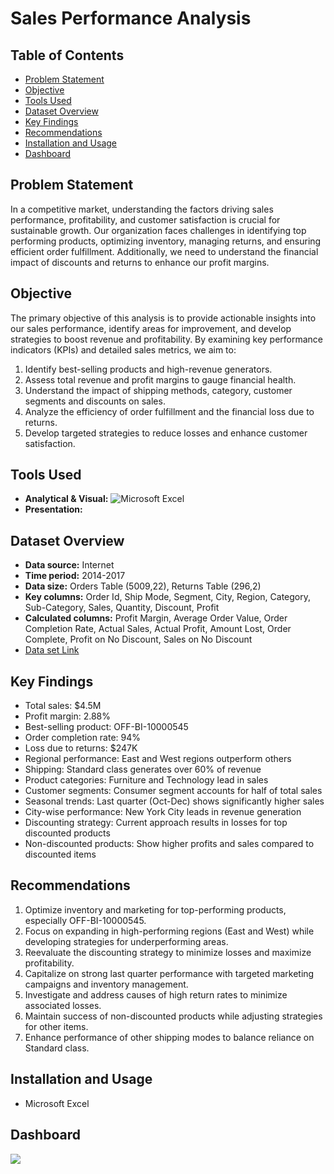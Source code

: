 # Sales Performance Analysis

## Table of Contents
- [Problem Statement](#problem-statement)
- [Objective](#objective)
- [Tools Used](#tools-used)
- [Dataset Overview](#dataset-overview)
- [Key Findings](#key-findings)
- [Recommendations](#recommendations)
- [Installation and Usage](#installation-and-usage)
- [Dashboard](#dashboard)

## Problem Statement
In a competitive market, understanding the factors driving sales performance, profitability, and customer satisfaction is crucial for sustainable growth. Our organization faces challenges in identifying top performing products, optimizing inventory, managing returns, and ensuring efficient order fulfillment. Additionally, we need to understand the financial impact of discounts and returns to enhance our profit margins.

## Objective
The primary objective of this analysis is to provide actionable insights into our sales performance, identify areas for improvement, and develop strategies to boost revenue and profitability. By examining key performance indicators (KPIs) and detailed sales metrics, we aim to:

1. Identify best-selling products and high-revenue generators.
2. Assess total revenue and profit margins to gauge financial health.
3. Understand the impact of shipping methods, category, customer segments and discounts on sales.
4. Analyze the efficiency of order fulfillment and the financial loss due to returns.
5. Develop targeted strategies to reduce losses and enhance customer satisfaction.

## Tools Used
- **Analytical & Visual:** ![Microsoft Excel](https://img.shields.io/badge/microsoft%20excel-%23217346.svg?&style=for-the-badge&logo=microsoft%20excel&logoColor=white)
- **Presentation:** <img scr="{https://img.shields.io/badge/Microsoft_PowerPoint-B7472A?style=for-the-badge&logo=microsoft-powerpoint&logoColor=whit}"> 

## Dataset Overview
- **Data source:** Internet
- **Time period:** 2014-2017
- **Data size:** Orders Table (5009,22), Returns Table (296,2)
- **Key columns:** Order Id, Ship Mode, Segment, City, Region, Category, Sub-Category, Sales, Quantity, Discount, Profit
- **Calculated columns:** Profit Margin, Average Order Value, Order Completion Rate, Actual Sales, Actual Profit, Amount Lost, Order Complete, Profit on No Discount, Sales on No Discount
- [Data set Link](https://github.com/amanat-mahmud/sales_analysis/blob/main/dataset_superstore.xls) 

## Key Findings
- Total sales: $4.5M
- Profit margin: 2.88%
- Best-selling product: OFF-BI-10000545
- Order completion rate: 94%
- Loss due to returns: $247K
- Regional performance: East and West regions outperform others
- Shipping: Standard class generates over 60% of revenue
- Product categories: Furniture and Technology lead in sales
- Customer segments: Consumer segment accounts for half of total sales
- Seasonal trends: Last quarter (Oct-Dec) shows significantly higher sales
- City-wise performance: New York City leads in revenue generation
- Discounting strategy: Current approach results in losses for top discounted products
- Non-discounted products: Show higher profits and sales compared to discounted items

##  Recommendations
1. Optimize inventory and marketing for top-performing products, especially OFF-BI-10000545.
2. Focus on expanding in high-performing regions (East and West) while developing strategies for underperforming areas.
3. Reevaluate the discounting strategy to minimize losses and maximize profitability.
4. Capitalize on strong last quarter performance with targeted marketing campaigns and inventory management.
5. Investigate and address causes of high return rates to minimize associated losses.
6. Maintain success of non-discounted products while adjusting strategies for other items.
7. Enhance performance of other shipping modes to balance reliance on Standard class.

##  Installation and Usage
- Microsoft Excel


## Dashboard
<img src="https://github.com/amanat-mahmud/sales_dashboard/blob/main/dashboard_ss.png">
